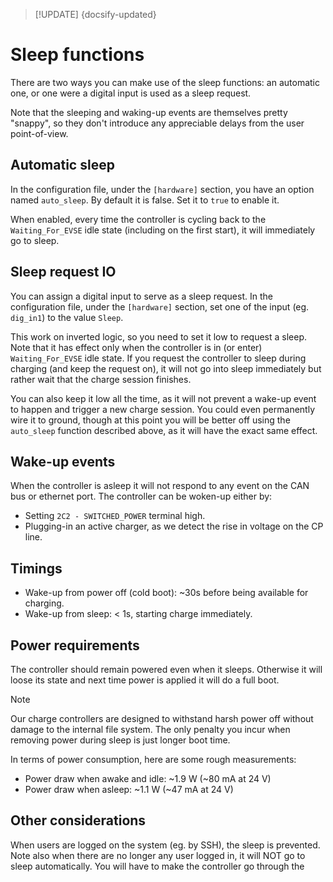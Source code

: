 > [!UPDATE] {docsify-updated}
# Sleep functions

There are two ways you can make use of the sleep functions: an automatic one, or one were a digital
input is used as a sleep request.

Note that the sleeping and waking-up events are themselves pretty "snappy", so they don't introduce
any appreciable delays from the user point-of-view.

## Automatic sleep

In the configuration file, under the `[hardware]` section, you have an option named `auto_sleep`.
By default it is false. Set it to `true` to enable it.

When enabled, every time the controller is cycling back to the `Waiting_For_EVSE` idle state
(including on the first start), it will immediately go to sleep.

## Sleep request IO

You can assign a digital input to serve as a sleep request. In the configuration file, under the
`[hardware]` section, set one of the input (eg. `dig_in1`) to the value `Sleep`.

This work on inverted logic, so you need to set it low to request a sleep. Note that it has effect
only when the controller is in (or enter) `Waiting_For_EVSE` idle state. If you request the controller
to sleep during charging (and keep the request on), it will not go into sleep immediately but rather
wait that the charge session finishes.

You can also keep it low all the time, as it will not prevent a wake-up event to happen and trigger
a new charge session. You could even permanently wire it to ground, though at this point you will be
better off using the `auto_sleep` function described above, as it will have the exact same effect.

## Wake-up events

When the controller is asleep it will not respond to any event on the CAN bus or ethernet port. The
controller can be woken-up either by:

- Setting `2C2 - SWITCHED_POWER` terminal high.
- Plugging-in an active charger, as we detect the rise in voltage on the CP line.

## Timings

- Wake-up from power off (cold boot): ~30s before being available for charging.
- Wake-up from sleep: < 1s, starting charge immediately.

## Power requirements

The controller should remain powered even when it sleeps. Otherwise it will loose its state and
next time power is applied it will do a full boot.

> [!NOTE]
> Our charge controllers are designed to withstand harsh power off without damage to the internal
> file system. The only penalty you incur when removing power during sleep is just longer boot time.

In terms of power consumption, here are some rough measurements:

- Power draw when awake and idle: ~1.9 W (~80 mA at 24 V)
- Power draw when asleep: ~1.1 W (~47 mA at 24 V)

## Other considerations

When users are logged on the system (eg. by SSH), the sleep is prevented. Note also when there are
no longer any user logged in, it will NOT go to sleep automatically. You will have to make the
controller go through the

